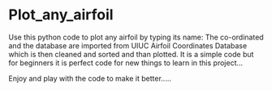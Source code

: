 # Plot_any_airfoil

Use this python code to plot any airfoil by typing its name:
The co-ordinated and the database are imported from UIUC Airfoil Coordinates Database which is then cleaned and sorted and than plotted.
It is a simple code but for beginners it is perfect code for new things to learn in this project...

Enjoy and play with the code to make it better.....
